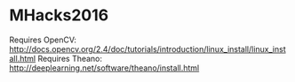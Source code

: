 # MHacks2016


Requires OpenCV: http://docs.opencv.org/2.4/doc/tutorials/introduction/linux_install/linux_install.html
Requires Theano: http://deeplearning.net/software/theano/install.html
